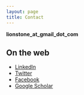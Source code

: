 ```yaml
---
layout: page
title: Contact
---
```


<strong>lionstone_at_gmail_dot_com</strong>

## On the web

- [LinkedIn](https://www.linkedin.com/in/laraloewenstein)
- [Twitter](https://twitter.com/LaraAtLarge)
- [Facebook](https://www.facebook.com/lara.loewenstein)
- [Google Scholar](https://scholar.google.com/citations?user=95TtnYcAAAAJ&hl=en&oi=ao)
